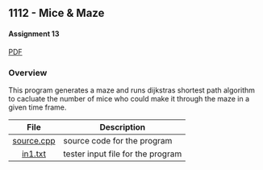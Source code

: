 ## 1112 - Mice & Maze
#### Assignment 13
[PDF](https://github.com/sgilliland/4883-Programming_Techniques-Gilliland/blob/main/Assignments/P1112/1112.pdf)

### Overview

This program generates a maze and runs dijkstras shortest path algorithm to cacluate the number of mice who could make it through the maze in a given time frame.

| File | Description |
| :----: | ----------- |
| [source.cpp](https://github.com/sgilliland/4883-Programming_Techniques-Gilliland/blob/main/Assignments/P1112/source.cpp) |  source code for the program |
| [in1.txt](https://github.com/sgilliland/4883-Programming_Techniques-Gilliland/blob/main/Assignments/P1112/in1.txt) |  tester input file for the program |